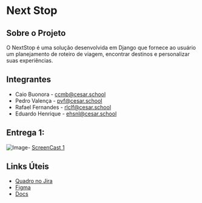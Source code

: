 # Next Stop

## Sobre o Projeto
O NextStop é uma solução desenvolvida em Django que fornece ao usuário um planejamento de roteiro de viagem, encontrar destinos e personalizar suas experiências. 

## Integrantes
- Caio Buonora - ccmb@cesar.school
- Pedro Valença - pvf@cesar.school
- Rafael Fernandes - rlclf@cesar.school
- Eduardo Henrique - ehsnl@cesar.school

## Entrega 1:
![Image](https://github.com/user-attachments/assets/2714589d-15db-4226-ab56-34a3886ad152)- [ScreenCast 1](https://youtu.be/vZgO7tRvAdg)

  ## Links Úteis
- [Quadro no Jira](https://cesar-team-v8afv3ud.atlassian.net/jira/software/projects/KAN/boards/1?atlOrigin=eyJpIjoiZjNhNzI1Mzk1NzdmNDE1ZThlMTBmZjM4NWY0OTE3Y2MiLCJwIjoiaiJ9)
- [Figma](https://www.figma.com/design/NH6gXtqEq6ScD94R0JjhhT/Next-Stop?node-id=37-6&t=Df3CO9P0t0yYVnd6-1)
- [Docs](https://docs.google.com/document/d/1aSS9CKXjFiJVWMc2ProF_4tRzgPjE1SwDDQWuf53CP4/edit?usp=sharing)
